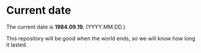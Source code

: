 # Current date

The current date is **1984.09.19.** (YYYY.MM.DD.)

This repository will be good when the world ends, so we will know how long it lasted.